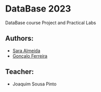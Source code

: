 # DataBase 2023

DataBase course Project and Practical Labs

## Authors:
* [Sara Almeida](https://github.com/SardinhaAlmeida)
* [Gonçalo Ferreira](https://github.com/goncalomf20)

## Teacher:
- Joaquim Sousa Pinto